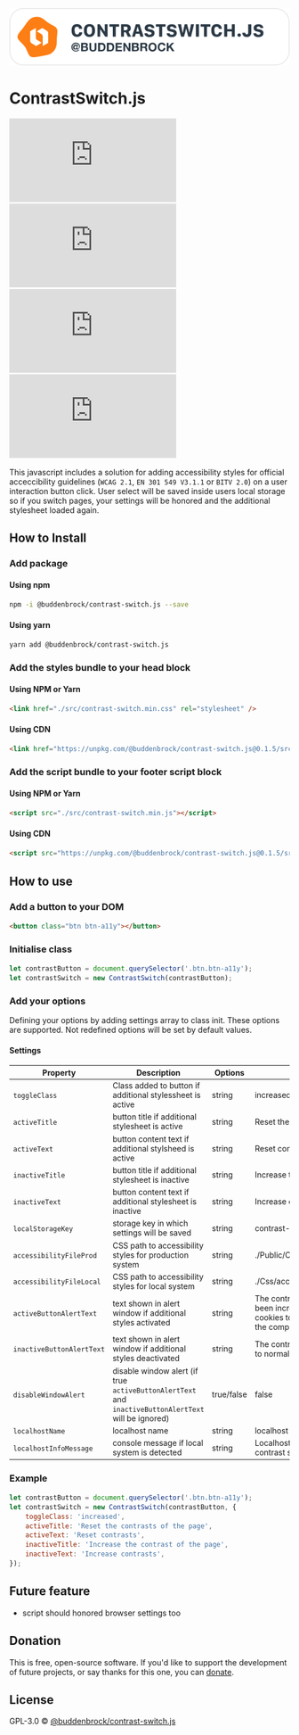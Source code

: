 ![layout][logo-contrast-switch]

[logo-contrast-switch]: demo/Images/logo.svg

# ContrastSwitch.js
![GitHub licenze](https://img.shields.io/github/license/Buddenbrock/contrast-switch.js?style=for-the-badge)
![GitHub release](https://img.shields.io/github/package-json/version/Buddenbrock/contrast-switch.js?style=for-the-badge)
![Last commit](https://img.shields.io/github/last-commit/buddenbrock/contrast-switch.js?style=for-the-badge)
![GitHub repo size](https://img.shields.io/github/repo-size/Buddenbrock/contrast-switch.js?style=for-the-badge)

This javascript includes a solution for adding accessibility styles for official acceccibility guidelines (`WCAG 2.1`, `EN 301 549 V3.1.1` or `BITV 2.0`) on a user interaction button click.
User select will be saved inside users local storage so if you switch pages, your settings will be honored and the additional stylesheet loaded again.

## How to Install
### Add package
#### Using npm
```sh
npm -i @buddenbrock/contrast-switch.js --save
```

#### Using yarn
```sh
yarn add @buddenbrock/contrast-switch.js
```

### Add the styles bundle to your head block
#### Using NPM or Yarn
```html
<link href="./src/contrast-switch.min.css" rel="stylesheet" />
```

#### Using CDN
```html
<link href="https://unpkg.com/@buddenbrock/contrast-switch.js@0.1.5/src/contrast-switch.min.css" rel="stylesheet" />
```

### Add the script bundle to your footer script block
#### Using NPM or Yarn
```html
<script src="./src/contrast-switch.min.js"></script>
```

#### Using CDN
```html
<script src="https://unpkg.com/@buddenbrock/contrast-switch.js@0.1.5/src/contrast-switch.min.js"></script>
```


## How to use
### Add a button to your DOM
```html
<button class="btn btn-a11y"></button>
```

### Initialise class
```javascript
let contrastButton = document.querySelector('.btn.btn-a11y');
let contrastSwitch = new ContrastSwitch(contrastButton);
```

### Add your options
Defining your options by adding settings array to class init. These options are supported. Not redefined options will be set by default values.

#### Settings
| Property                  | Description                                                                                      | Options     | Default                                                                                                           |
|---------------------------|--------------------------------------------------------------------------------------------------|-------------|-------------------------------------------------------------------------------------------------------------------|
| `toggleClass`             | Class added to button if additional stylessheet is active                                        | string      | increased                                                                                                         |
| `activeTitle`             | button title if additional stylesheet is active                                                  | string      | Reset the contrasts of the page                                                                                   |
| `activeText`              | button content text if additional stylsheed is active                                            | string      | Reset contrasts                                                                                                   |
| `inactiveTitle`           | button title if additional stylesheet is inactive                                                | string      | Increase the contrast of the page                                                                                 |
| `inactiveText`            | button content text if additional stylesheet is inactive                                         | string      | Increase contrasts                                                                                                |
| `localStorageKey`         | storage key in which settings will be saved                                                      | string      | contrast-key                                                                                                      |
| `accessibilityFileProd`   | CSS path to accessibility styles for production system                                           | string      | ./Public/Css/accessibility.min.css                                                                                |
| `accessibilityFileLocal`  | CSS path to accessibility styles for local system                                                | string      | ./Css/accessibility.css                                                                                           |
| `activeButtonAlertText`   | text shown in alert window if additional styles activated                                        | string      | The contrast of the page has been increased for you. Use cookies to save the setting for the complete experience. |
| `inactiveButtonAlertText` | text shown in alert window if additional styles deactivated                                      | string      | The contrast of the page is back to normal.                                                                       |
| `disableWindowAlert`      | disable window alert (if true `activeButtonAlertText` and `inactiveButtonAlertText` will be ignored) | true/false  | false                                                                                                             |
| `localhostName`           | localhost name                                                                                   | string      | localhost                                                                                                         |
| `localhostInfoMessage`    | console message if local system is detected                                                      | string      | Localhost detected. Change contrast switch to local file path                                                     |

### Example
```javascript
let contrastButton = document.querySelector('.btn.btn-a11y');
let contrastSwitch = new ContrastSwitch(contrastButton, {
    toggleClass: 'increased',
    activeTitle: 'Reset the contrasts of the page',
    activeText: 'Reset contrasts',
    inactiveTitle: 'Increase the contrast of the page',
    inactiveText: 'Increase contrasts',
});
```

## Future feature
- script should honored browser settings too

## Donation
This is free, open-source software. If you'd like to support the development of future projects, or say thanks for this one, you can [donate](https://www.paypal.me/buddenbrock).

## License
GPL-3.0 &copy; [@buddenbrock/contrast-switch.js](https://github.com/Buddenbrock/contrast-switch.js/blob/master/LICENSE)